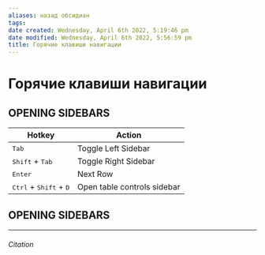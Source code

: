 ```yaml
---
aliases: назад обсидиан
tags: 
date created: Wednesday, April 6th 2022, 5:19:46 pm
date modified: Wednesday, April 6th 2022, 5:56:59 pm
title: Горячие клавиши навигации
---
```


# Горячие клавиши навигации

## OPENING SIDEBARS

| Hotkey                                            | Action                      |
| ------------------------------------------------- | --------------------------- |
| <kbd>Tab</kbd>                                    | Toggle Left Sidebar         |
| <kbd>Shift</kbd> + <kbd>Tab</kbd>                 | Toggle Right Sidebar        |
| <kbd>Enter</kbd>                                  | Next Row                    |
| <kbd>Ctrl</kbd> + <kbd>Shift</kbd> + <kbd>D</kbd> | Open table controls sidebar |

## OPENING SIDEBARS

---

###### Citation
